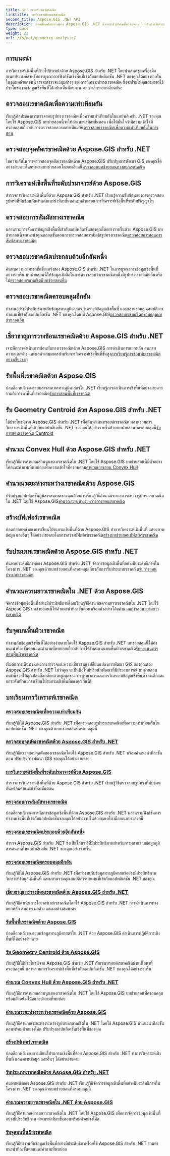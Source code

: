 ```yaml
---
title: การวิเคราะห์ทางเรขาคณิต
linktitle: การวิเคราะห์ทางเรขาคณิต
second_title: Aspose.GIS .NET API
description: ปลดล็อกศักยภาพของ Aspose.GIS .NET ด้วยบทช่วยสอนที่ครอบคลุมเกี่ยวกับการวิเคราะห์เรขาคณิต การจัดการข้อมูลเชิงพื้นที่หลักอย่างง่ายดายเพื่อการพัฒนา GIS ที่แข็งแกร่ง
type: docs
weight: 22
url: /th/net/geometry-analysis/
---
```

## การแนะนำ

การวิเคราะห์เชิงพื้นที่ก้าวไปข้างหน้าด้วย Aspose.GIS สำหรับ .NET โดยนำเสนอชุดเครื่องมืออเนกประสงค์สำหรับการบูรณาการฟังก์ชันเชิงพื้นที่เข้ากับแอปพลิเคชัน .NET ของคุณได้อย่างราบรื่น ในชุดบทช่วยสอนนี้ เราจะสำรวจแง่มุมต่างๆ ของการวิเคราะห์ทางเรขาคณิต ซึ่งจะช่วยให้คุณสามารถใช้ประโยชน์จากข้อมูลเชิงพื้นที่ได้อย่างเต็มศักยภาพ มาเจาะลึกรายละเอียดกัน:

## ตรวจสอบเรขาคณิตเพื่อความเท่าเทียมกัน
เรียนรู้ศิลปะของการตรวจสอบรูปทรงเรขาคณิตเพื่อความเท่าเทียมกันในแอปพลิเคชัน .NET ของคุณโดยใช้ Aspose.GIS บทช่วยสอนนี้จะให้คำแนะนำทีละขั้นตอน เพื่อให้มั่นใจว่ามีความเข้าใจที่ครอบคลุมเกี่ยวกับการตรวจสอบความเท่าเทียมกัน[ตรวจสอบเรขาคณิตเพื่อความเท่าเทียมกันในการสอน](./check-geometries-for-equality/)

## ตรวจสอบจุดตัดเรขาคณิตด้วย Aspose.GIS สำหรับ .NET
 ไขความลับในการตรวจสอบจุดตัดเรขาคณิตด้วย Aspose.GIS ปรับปรุงการพัฒนา GIS ของคุณได้อย่างง่ายดายโดยทำตามบทช่วยสอนโดยละเอียดนี้[ตรวจสอบบทช่วยสอนทางแยกเรขาคณิต](./check-geometries-intersection/)

## การวิเคราะห์เชิงพื้นที่ระดับปรมาจารย์ด้วย Aspose.GIS
 สำรวจการวิเคราะห์เชิงพื้นที่ด้วย Aspose.GIS สำหรับ .NET เรียนรู้ความซับซ้อนของการตรวจสอบรูปทรงที่ทับซ้อนกันผ่านคำแนะนำทีละขั้นตอน[บทช่วยสอนการวิเคราะห์เชิงพื้นที่ระดับปริญญาโท](./check-geometries-overlap/)

## ตรวจสอบการสัมผัสทางเรขาคณิต
 ผสานรวมการจัดการข้อมูลเชิงพื้นที่เข้ากับแอปพลิเคชันของคุณได้อย่างราบรื่นด้วย Aspose.GIS บทช่วยสอนนี้จะแนะนำคุณตลอดขั้นตอนการตรวจสอบการสัมผัสรูปทรงเรขาคณิต[ตรวจสอบการสอนการสัมผัสทางเรขาคณิต](./check-geometries-touching/)

## ตรวจสอบเรขาคณิตประกอบด้วยอีกอันหนึ่ง
ค้นพบความสามารถที่แข็งแกร่งของ Aspose.GIS สำหรับ .NET ในการบูรณาการข้อมูลเชิงพื้นที่อย่างราบรื่น บทช่วยสอนนี้ให้ข้อมูลเชิงลึกในการตรวจสอบว่าเรขาคณิตหนึ่งมีรูปทรงเรขาคณิตอื่นหรือไม่[ตรวจสอบเรขาคณิตมีบทช่วยสอนอื่น](./check-geometry-contains-another/)

## ตรวจสอบเรขาคณิตครอบคลุมอีกอัน
 ทำงานอย่างมีประสิทธิภาพกับข้อมูลทางภูมิศาสตร์ วิเคราะห์ข้อมูลเชิงพื้นที่ และผสานรวมคุณสมบัติการทำแผนที่เข้ากับแอปพลิเคชัน .NET ของคุณโดยใช้ Aspose.GIS[ตรวจสอบเรขาคณิตครอบคลุมบทช่วยสอนอื่น](./check-geometry-covers-another/)

## เชี่ยวชาญการวางซ้อนเรขาคณิตด้วย Aspose.GIS สำหรับ .NET
 เจาะลึกการดำเนินการซ้อนทับทางเรขาคณิตด้วย Aspose.GIS การดำเนินการแยกหลัก สหภาพ ความแตกต่าง และผลต่างสมมาตรสำหรับการวิเคราะห์เชิงพื้นที่ขั้นสูง[การเรียนรู้การซ้อนทับเรขาคณิตอย่างเชี่ยวชาญ](./find-geometry-overlays/)

## รับพื้นที่เรขาคณิตด้วย Aspose.GIS
 ปลดล็อกพลังของระบบสารสนเทศทางภูมิศาสตร์ใน .NET เรียนรู้การดำเนินการเชิงพื้นที่อย่างง่ายดาย รวมถึงการหาพื้นที่เรขาคณิต[รับการสอนพื้นที่เรขาคณิต](./get-geometry-area/)

## รับ Geometry Centroid ด้วย Aspose.GIS สำหรับ .NET
ใช้ประโยชน์จาก Aspose.GIS สำหรับ .NET เพื่อค้นหาเซนทรอยด์เรขาคณิต ผสานรวมการวิเคราะห์เชิงพื้นที่เข้ากับแอปพลิเคชัน .NET ของคุณได้อย่างราบรื่นด้วยบทช่วยสอนที่ครอบคลุมนี้[รับการสอนเรขาคณิต Centroid](./get-geometry-centroid/)

## คำนวณ Convex Hull ด้วย Aspose.GIS สำหรับ .NET
 เรียนรู้วิธีการคำนวณส่วนนูนของเรขาคณิตใน .NET โดยใช้ Aspose.GIS บทช่วยสอนนี้มีตัวอย่างโค้ดและคำถามที่พบบ่อยเพื่อความเข้าใจที่ครอบคลุม[คำนวณการสอน Convex Hull](./get-geometry-convex-hull/)

## คำนวณระยะห่างระหว่างเรขาคณิตด้วย Aspose.GIS
 ปรับปรุงแอปพลิเคชันภูมิสารสนเทศของคุณด้วยการเรียนรู้วิธีคำนวณระยะทางระหว่างรูปทรงเรขาคณิตใน .NET โดยใช้ Aspose.GIS[คำนวณระยะห่างระหว่างการสอนเรขาคณิต](./calculate-distance-between-geometries/)

## สร้างบัฟเฟอร์เรขาคณิต
 ปลดปล่อยพลังของการเขียนโปรแกรมเชิงพื้นที่ด้วย Aspose.GIS ทำการวิเคราะห์เชิงพื้นที่ แสดงภาพข้อมูล และอื่นๆ ได้อย่างง่ายดายโดยการสร้างบัฟเฟอร์เรขาคณิต[สร้างบทช่วยสอนบัฟเฟอร์เรขาคณิต](./create-geometry-buffer/)

## รับประเภทเรขาคณิตด้วย Aspose.GIS สำหรับ .NET
ค้นพบประสิทธิภาพของ Aspose.GIS สำหรับ .NET จัดการข้อมูลเชิงพื้นที่อย่างมีประสิทธิภาพในโครงการ .NET ของคุณด้วยบทช่วยสอนที่ครอบคลุมเกี่ยวกับการรับประเภทเรขาคณิต[รับการสอนประเภทเรขาคณิต](./get-geometry-type/)

## คำนวณความยาวเรขาคณิตใน .NET ด้วย Aspose.GIS
 จัดการข้อมูลเชิงพื้นที่อย่างมีประสิทธิภาพโดยเรียนรู้วิธีคำนวณความยาวเรขาคณิตใน .NET โดยใช้ Aspose.GIS บทช่วยสอนนี้ให้คำแนะนำทีละขั้นตอนพร้อมตัวอย่างโค้ด[คำนวณการสอนความยาวเรขาคณิต](./get-geometry-length/)

## รับจุดบนพื้นผิวเรขาคณิต
 ทำงานกับข้อมูลเชิงพื้นที่ได้อย่างง่ายดายโดยใช้ Aspose.GIS สำหรับ .NET บทช่วยสอนนี้ให้คำแนะนำทีละขั้นตอนและคำถามที่พบบ่อยเกี่ยวกับการได้รับคะแนนบนพื้นผิวเรขาคณิต[รับคะแนนการสอนพื้นผิวเรขาคณิต](./get-point-on-geometry-surface/)

เริ่มต้นการเดินทางแห่งการสำรวจและความเชี่ยวชาญ เปลี่ยนแปลงการพัฒนา GIS ของคุณด้วย Aspose.GIS สำหรับ .NET ไม่ว่าคุณจะเป็นมือใหม่หรือนักพัฒนาที่มีประสบการณ์ บทช่วยสอนเหล่านี้ช่วยให้คุณปลดล็อกศักยภาพสูงสุดของการบูรณาการและการวิเคราะห์ข้อมูลเชิงพื้นที่ เจาะลึกและยกระดับทักษะการเขียนโปรแกรมเชิงพื้นที่ของคุณวันนี้!

## บทเรียนการวิเคราะห์เรขาคณิต
### [ตรวจสอบเรขาคณิตเพื่อความเท่าเทียมกัน](./check-geometries-for-equality/)
เรียนรู้วิธีใช้ Aspose.GIS สำหรับ .NET เพื่อตรวจสอบรูปทรงเรขาคณิตเพื่อความเท่าเทียมกันในแอปพลิเคชัน .NET ของคุณด้วยบทช่วยสอนที่ครอบคลุมนี้
### [ตรวจสอบจุดตัดเรขาคณิตด้วย Aspose.GIS สำหรับ .NET](./check-geometries-intersection/)
เรียนรู้วิธีตรวจสอบจุดตัดของเรขาคณิตโดยใช้ Aspose.GIS สำหรับ .NET พร้อมคำแนะนำทีละขั้นตอน ปรับปรุงการพัฒนา GIS ของคุณได้อย่างง่ายดาย
### [การวิเคราะห์เชิงพื้นที่ระดับปรมาจารย์ด้วย Aspose.GIS](./check-geometries-overlap/)
สำรวจการวิเคราะห์เชิงพื้นที่ด้วย Aspose.GIS สำหรับ .NET เรียนรู้วิธีตรวจสอบรูปทรงที่ทับซ้อนกันพร้อมคำแนะนำทีละขั้นตอน
### [ตรวจสอบการสัมผัสทางเรขาคณิต](./check-geometries-touching/)
ปลดล็อกพลังของการจัดการข้อมูลเชิงพื้นที่ด้วย Aspose.GIS สำหรับ .NET ผสานรวมฟังก์ชันการทำงานเชิงพื้นที่เข้ากับแอปพลิเคชันของคุณได้อย่างราบรื่นด้วยชุดเครื่องมืออเนกประสงค์นี้
### [ตรวจสอบเรขาคณิตประกอบด้วยอีกอันหนึ่ง](./check-geometry-contains-another/)
สำรวจ Aspose.GIS สำหรับ .NET ซึ่งเป็นไลบรารีที่มีประสิทธิภาพสำหรับการผสานรวมข้อมูลภูมิสารสนเทศในแอปพลิเคชัน .NET ของคุณอย่างราบรื่น
### [ตรวจสอบเรขาคณิตครอบคลุมอีกอัน](./check-geometry-covers-another/)
เรียนรู้วิธีใช้ Aspose.GIS สำหรับ .NET เพื่อทำงานกับข้อมูลทางภูมิศาสตร์อย่างมีประสิทธิภาพ วิเคราะห์ข้อมูลเชิงพื้นที่ และผสานรวมคุณสมบัติการทำแผนที่เข้ากับแอปพลิเคชัน .NET ของคุณ
### [เชี่ยวชาญการวางซ้อนเรขาคณิตด้วย Aspose.GIS สำหรับ .NET](./find-geometry-overlays/)
เรียนรู้วิธีดำเนินการโอเวอร์เลย์เรขาคณิตโดยใช้ Aspose.GIS สำหรับ .NET การดำเนินการทางแยกหลัก สหภาพ ผลต่าง และผลต่างสมมาตร
### [รับพื้นที่เรขาคณิตด้วย Aspose.GIS](./get-geometry-area/)
ปลดล็อกพลังของระบบข้อมูลทางภูมิศาสตร์ใน .NET ด้วย Aspose.GIS ดำเนินการปฏิบัติการเชิงพื้นที่ได้อย่างง่ายดาย
### [รับ Geometry Centroid ด้วย Aspose.GIS](./get-geometry-centroid/)
เรียนรู้วิธีใช้ประโยชน์จาก Aspose.GIS สำหรับ .NET กับเซนทรอยด์เรขาคณิตผ่านเนื้อหาที่ครอบคลุมนี้ ผสานรวมการวิเคราะห์เชิงพื้นที่เข้ากับแอปพลิเคชัน .NET ของคุณได้อย่างราบรื่น
### [คำนวณ Convex Hull ด้วย Aspose.GIS สำหรับ .NET](./get-geometry-convex-hull/)
เรียนรู้วิธีการคำนวณส่วนนูนของเรขาคณิตใน .NET โดยใช้ Aspose.GIS บทช่วยสอนที่ครอบคลุมพร้อมตัวอย่างโค้ดและคำถามที่พบบ่อย
### [คำนวณระยะห่างระหว่างเรขาคณิตด้วย Aspose.GIS](./calculate-distance-between-geometries/)
เรียนรู้วิธีคำนวณระยะทางระหว่างรูปทรงเรขาคณิตใน .NET โดยใช้ Aspose.GIS คำแนะนำทีละขั้นตอนพร้อมตัวอย่างโค้ด ปรับปรุงแอปพลิเคชันเชิงพื้นที่ของคุณ
### [สร้างบัฟเฟอร์เรขาคณิต](./create-geometry-buffer/)
ปลดล็อกพลังของการเขียนโปรแกรมเชิงพื้นที่ด้วย Aspose.GIS สำหรับ .NET ทำการวิเคราะห์เชิงพื้นที่ แสดงภาพข้อมูล และอื่นๆ ได้อย่างง่ายดาย
### [รับประเภทเรขาคณิตด้วย Aspose.GIS สำหรับ .NET](./get-geometry-type/)
ค้นพบพลังของ Aspose.GIS สำหรับ .NET เรียนรู้วิธีจัดการข้อมูลเชิงพื้นที่อย่างมีประสิทธิภาพในโครงการ .NET ของคุณด้วยบทช่วยสอนที่ครอบคลุมนี้
### [คำนวณความยาวเรขาคณิตใน .NET ด้วย Aspose.GIS](./get-geometry-length/)
เรียนรู้วิธีคำนวณความยาวเรขาคณิตใน .NET โดยใช้ Aspose.GIS เพื่อการจัดการข้อมูลเชิงพื้นที่อย่างมีประสิทธิภาพ คำแนะนำทีละขั้นตอนพร้อมตัวอย่างโค้ด
### [รับจุดบนพื้นผิวเรขาคณิต](./get-point-on-geometry-surface/)
เรียนรู้วิธีทำงานกับข้อมูลเชิงพื้นที่อย่างมีประสิทธิภาพโดยใช้ Aspose.GIS สำหรับ .NET รวมคำแนะนำทีละขั้นตอนและคำถามที่พบบ่อย